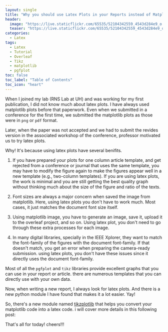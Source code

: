 ```yaml
---
layout: single
title: "Why you should use Latex Plots in your Reports instead of Matplotlib Plots"
header:
  image: "https://live.staticflickr.com/65535/52104342559_4543d284e9_o.png"
  teaser: "https://live.staticflickr.com/65535/52104342559_4543d284e9_o.png"
categories:
  - Latex
tags:
  - Latex
  - Tutorial
  - Overleaf
  - Tikz
  - matplotlib
  - pgfplot
toc: false
toc_label: "Table of Contents"
toc_icon: "heart"
---
```




When I joined my lab (RNS Lab at UH) and was working for my first publication, I did not know much about latex plots. I have always used matplotlib plots before that paperwork. Even when we submitted in a conference for the first time, we submitted the matplotlib plots as those were in `png` or `pdf` format.

Later, when the paper was not accepted and we had to submit the revides version in the associated workshop of the conference, professor motivated us to try latex plots.

Why! It's because using latex plots have several benifits. 
1. If you have prepared your plots for one column article template, and get rejected from a conference or journal that uses the same template, you may have to modify the figure again to make the figures appear well in a new template (e.g., two-column templates). If you are using latex plots, the work is minimal and you are still getting the best quality graph without thinking much about the size of the figure and ratio of the texts.

2. Font sizes are always a major concern when saved the image from matplotlib. Here, using latex plots you don't have to work much. Most cases, it just matches the document font size itself.

3. Using matplotlib image, you have to generate an image, save it, upload it to the overleaf project, and so on. Using latex plot, you don't need to go through these extra processes for each image.

4. In many digital libraries, specially in the IEEE Xplorer, they want to match the font-family of the figures with the document font-family. If that doesn't match, you get an error when preparing the camera-ready submission. using latex plots, you don't have these issues since it directly uses the document font-family.

Most of all the `pgfplot` and `tikz` libraries provide excellent graphs that you can use in your report or article. there are numerous templates that you can directly use with your own data. 

Now, when writing a new report, I always look for latex plots. And there is a new python module I have found that makes it a lot easier. Yay!



So, there's a new module named [tikzplotlib](https://github.com/texworld/tikzplotlib) that helps you convert your matplotlib code into a latex code. i will cover more details in this following post:

That's all for today! cheers!!!


<!--stackedit_data:
eyJoaXN0b3J5IjpbLTE3ODY2MzY2OTEsMTA2MDg0OTk3NSw2Mj
Y5OTUzOTYsLTEwNDAxODU1MTRdfQ==
-->